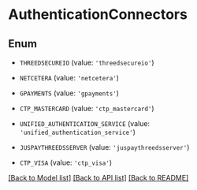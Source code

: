 # AuthenticationConnectors


## Enum

* `THREEDSECUREIO` (value: `'threedsecureio'`)

* `NETCETERA` (value: `'netcetera'`)

* `GPAYMENTS` (value: `'gpayments'`)

* `CTP_MASTERCARD` (value: `'ctp_mastercard'`)

* `UNIFIED_AUTHENTICATION_SERVICE` (value: `'unified_authentication_service'`)

* `JUSPAYTHREEDSSERVER` (value: `'juspaythreedsserver'`)

* `CTP_VISA` (value: `'ctp_visa'`)

[[Back to Model list]](../README.md#documentation-for-models) [[Back to API list]](../README.md#documentation-for-api-endpoints) [[Back to README]](../README.md)


